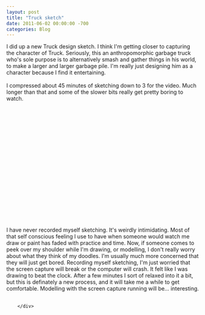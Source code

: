 ```yaml
---
layout: post
title: "Truck sketch"
date: 2011-06-02 00:00:00 -700
categories: Blog
---
```


<div class="blog-content">
				<div class="paragraph" style='text-align:left;'>I did up a new Truck design sketch. I think I'm getting closer to capturing the character of Truck. Seriously, this an anthropomorphic garbage truck who's sole purpose is to alternatively smash and gather things in his world, to make a larger and larger garbage pile. I'm really just designing him as a character because I find it entertaining.<br><br>I compressed about 45 minutes of sketching down to 3 for the video. Much longer than that and some of the slower bits really get pretty boring to watch.<br><br></div>  <div style='margin-top:10px;margin-bottom:10px;'><div style="text-align: center;"><object width="350" height="289"><param name="movie" value="https://www.youtube.com/v/SHE32MoTgxw"><param name="wmode" value="transparent"><param name="allownetworking" value="internal"><embed src="https://www.youtube.com/v/SHE32MoTgxw" type="application/x-shockwave-flash" allownetworking="internal" wmode="transparent" width="350" height="289"></object></div></div>  <div class="paragraph" style='text-align:left;'>I have never recorded myself sketching. It's weirdly intimidating. Most of that self conscious feeling I use to have when someone would watch me draw or paint has faded with practice and time. Now, if someone comes to peek over my shoulder while I'm drawing, or modelling, I don't really worry about what they think of my doodles. I'm usually much more concerned that they will just get bored. Recording myself sketching, I'm just worried that the screen capture will break or the computer will crash. It felt like I was drawing to beat the clock. After a few minutes I sort of relaxed into it a bit, but this is definately a new process, and it will take me a while to get comfortable. Modelling with the screen capture running will be... interesting.<br><br></div>

		</div>
        